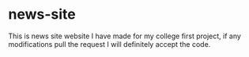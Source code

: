 # news-site
This is news site website I have made for my college first project, if any modifications pull the request I will definitely accept the code.
